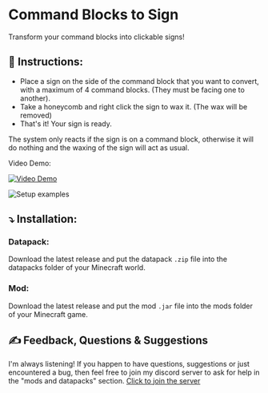 # Command Blocks to Sign
Transform your command blocks into clickable signs!

## 📖 Instructions:
- Place a sign on the side of the command block that you want to convert, with a maximum of 4 command blocks. (They must be facing one to another).
- Take a honeycomb and right click the sign to wax it. (The wax will be removed)
- That's it! Your sign is ready.

The system only reacts if the sign is on a command block, otherwise it will do nothing and the waxing of the sign will act as usual.

Video Demo:

[![Video Demo](https://img.youtube.com/vi/NVBWuqvbPd8/0.jpg)](https://www.youtube.com/watch?v=NVBWuqvbPd8)

![Setup examples](https://cdn.modrinth.com/data/cached_images/e5aa8a607241a01a423da587914317a896dd129c.png)

## ⤵️ Installation:
### Datapack:
Download the latest release and put the datapack  `.zip` file into the datapacks folder of your Minecraft world.
### Mod:
Download the latest release and put the mod  `.jar` file into the mods folder of your Minecraft game.

## ✍️ Feedback, Questions & Suggestions
I'm always listening! If you happen to have questions, suggestions or just encountered a bug, then feel free to join my discord server to ask for help in the "mods and datapacks" section. [Click to join the server](https://discord.gg/kwzQWS4)

